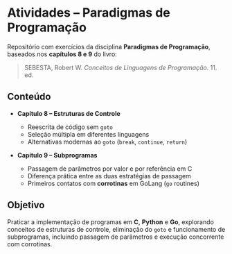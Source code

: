 # Atividades – Paradigmas de Programação  

Repositório com exercícios da disciplina **Paradigmas de Programação**, baseados nos **capítulos 8 e 9** do livro:  

> SEBESTA, Robert W. *Conceitos de Linguagens de Programação*. 11. ed.  

## Conteúdo  

- **Capítulo 8 – Estruturas de Controle**  
  - Reescrita de código sem `goto`  
  - Seleção múltipla em diferentes linguagens  
  - Alternativas modernas ao `goto` (`break`, `continue`, `return`)  

- **Capítulo 9 – Subprogramas**  
  - Passagem de parâmetros por valor e por referência em C  
  - Diferença prática entre as duas estratégias de passagem  
  - Primeiros contatos com **corrotinas** em GoLang (`go` routines)  

## Objetivo  

Praticar a implementação de programas em **C**, **Python** e **Go**, explorando conceitos de estruturas de controle, eliminação do `goto` e funcionamento de subprogramas, incluindo passagem de parâmetros e execução concorrente com corrotinas.  
